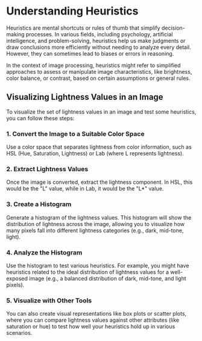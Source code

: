 # Understanding Heuristics

Heuristics are mental shortcuts or rules of thumb that simplify decision-making processes. In various fields, including psychology, artificial intelligence, and problem-solving, heuristics help us make judgments or draw conclusions more efficiently without needing to analyze every detail. However, they can sometimes lead to biases or errors in reasoning.

In the context of image processing, heuristics might refer to simplified approaches to assess or manipulate image characteristics, like brightness, color balance, or contrast, based on certain assumptions or general rules.

## Visualizing Lightness Values in an Image

To visualize the set of lightness values in an image and test some heuristics, you can follow these steps:

### 1. Convert the Image to a Suitable Color Space

Use a color space that separates lightness from color information, such as HSL (Hue, Saturation, Lightness) or Lab (where L represents lightness).

### 2. Extract Lightness Values

Once the image is converted, extract the lightness component. In HSL, this would be the "L" value, while in Lab, it would be the "L*" value.

### 3. Create a Histogram

Generate a histogram of the lightness values. This histogram will show the distribution of lightness across the image, allowing you to visualize how many pixels fall into different lightness categories (e.g., dark, mid-tone, light).

### 4. Analyze the Histogram

Use the histogram to test various heuristics. For example, you might have heuristics related to the ideal distribution of lightness values for a well-exposed image (e.g., a balanced distribution of dark, mid-tone, and light pixels).

### 5. Visualize with Other Tools

You can also create visual representations like box plots or scatter plots, where you can compare lightness values against other attributes (like saturation or hue) to test how well your heuristics hold up in various scenarios.
